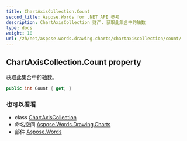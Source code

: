 ```yaml
---
title: ChartAxisCollection.Count
second_title: Aspose.Words for .NET API 参考
description: ChartAxisCollection 财产. 获取此集合中的轴数
type: docs
weight: 10
url: /zh/net/aspose.words.drawing.charts/chartaxiscollection/count/
---
```

## ChartAxisCollection.Count property

获取此集合中的轴数。

```csharp
public int Count { get; }
```

### 也可以看看

* class [ChartAxisCollection](../)
* 命名空间 [Aspose.Words.Drawing.Charts](../../chartaxiscollection/)
* 部件 [Aspose.Words](../../../)


